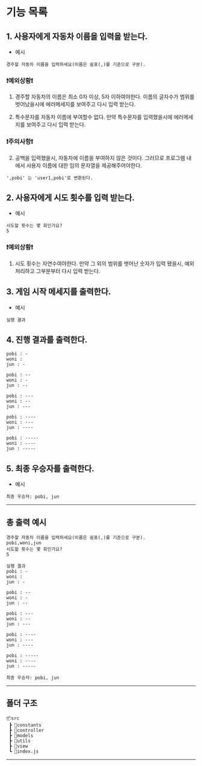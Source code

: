 # 기능 목록


## 1. 사용자에게 자동차 이름을 입력을 받는다.

- 예시

```
경주할 자동차 이름을 입력하세요(이름은 쉼표(,)를 기준으로 구분).
```

###  **❗️예외상황❗️**

1. 경주할 자동차의 이름은 최소 0자 이상, 5자 이하여야한다. 이름의 글자수가 범위를 벗어났을시에 에러메세지를 보여주고 다시 입력 받는다.

2. 특수문자를 자동차 이름에 부여할수 없다. 만약 특수문자를 입력했을시에 에러메세지를 보여주고 다시 입력 받는다.

### **❗️주의사항❗️**

2. 공백을 입력했을시, 자동차에 이름을 부여하지 않은 것이다. 그러므로 프로그램 내에서 사용자 이름에 대한 임의 문자열을 제공해주어야한다.

```
',pobi' 는 'user1,pobi'로 변환된다.
```

## 2. 사용자에게 시도 횟수를 입력 받는다.

- 예시

```
시도할 횟수는 몇 회인가요?
5
```


### **❗️예외상황❗️**

1. 시도 횟수는 자연수여야한다. 만약 그 외의 범위를 벗어난 숫자가 입력 됐을시, 예외처리하고 그부분부터 다시 입력 받는다.

## 3. 게임 시작 메세지를 출력한다.

- 예시

```
실행 결과
```


## 4.  진행 결과를 출력한다.

```
pobi : -
woni : 
jun : -

pobi : --
woni : -
jun : --

pobi : ---
woni : --
jun : ---

pobi : ----
woni : ---
jun : ----

pobi : -----
woni : ----
jun : -----
```



## 5. 최종 우승자를 출력한다.

- 예시

```
최종 우승자: pobi, jun
```

------


## 총 출력 예시


```
경주할 자동차 이름을 입력하세요(이름은 쉼표(,)를 기준으로 구분).
pobi,woni,jun
시도할 횟수는 몇 회인가요?
5

실행 결과
pobi : -
woni : 
jun : -

pobi : --
woni : -
jun : --

pobi : ---
woni : --
jun : ---

pobi : ----
woni : ---
jun : ----

pobi : -----
woni : ----
jun : -----

최종 우승자: pobi, jun

```

----

## 폴더 구조

```
📦src
 ┣ 📂constants
 ┣ 📂controller 
 ┣ 📂models
 ┣ 📂utils
 ┣ 📂view
 ┗ 📜index.js
 ```

 ----